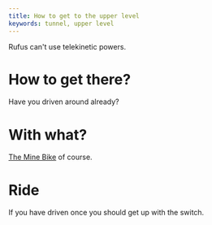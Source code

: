 ```yaml
---
title: How to get to the upper level
keywords: tunnel, upper level
---
```


Rufus can't use telekinetic powers.

# How to get there?
Have you driven around already?

# With what?
[The Mine Bike](040-mine-bike.md) of course.

# Ride
If you have driven once you should get up with the switch.